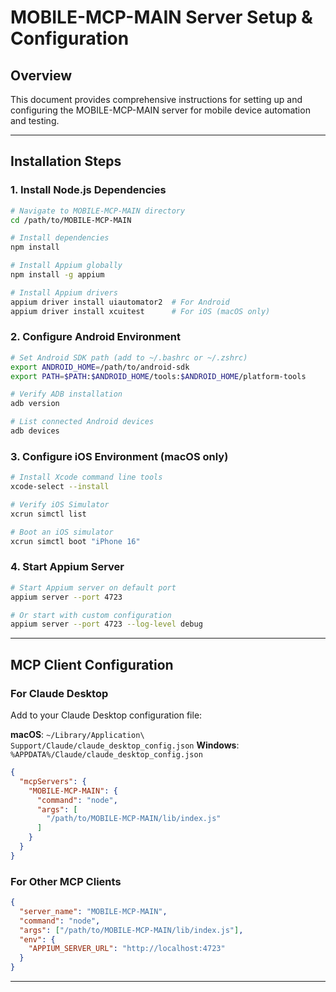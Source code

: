 # MOBILE-MCP-MAIN Server Setup & Configuration

## Overview
This document provides comprehensive instructions for setting up and configuring the MOBILE-MCP-MAIN server for mobile device automation and testing.

---


## Installation Steps

### 1. Install Node.js Dependencies
```bash
# Navigate to MOBILE-MCP-MAIN directory
cd /path/to/MOBILE-MCP-MAIN

# Install dependencies
npm install

# Install Appium globally
npm install -g appium

# Install Appium drivers
appium driver install uiautomator2  # For Android
appium driver install xcuitest      # For iOS (macOS only)
```

### 2. Configure Android Environment
```bash
# Set Android SDK path (add to ~/.bashrc or ~/.zshrc)
export ANDROID_HOME=/path/to/android-sdk
export PATH=$PATH:$ANDROID_HOME/tools:$ANDROID_HOME/platform-tools

# Verify ADB installation
adb version

# List connected Android devices
adb devices
```

### 3. Configure iOS Environment (macOS only)
```bash
# Install Xcode command line tools
xcode-select --install

# Verify iOS Simulator
xcrun simctl list

# Boot an iOS simulator
xcrun simctl boot "iPhone 16"
```

### 4. Start Appium Server
```bash
# Start Appium server on default port
appium server --port 4723

# Or start with custom configuration
appium server --port 4723 --log-level debug
```

---

## MCP Client Configuration

### For Claude Desktop
Add to your Claude Desktop configuration file:

**macOS**: `~/Library/Application\ Support/Claude/claude_desktop_config.json`
**Windows**: `%APPDATA%/Claude/claude_desktop_config.json`

```json
{
  "mcpServers": {
    "MOBILE-MCP-MAIN": {
      "command": "node",
      "args": [
        "/path/to/MOBILE-MCP-MAIN/lib/index.js"
      ]
    }
  }
}
```

### For Other MCP Clients
```json
{
  "server_name": "MOBILE-MCP-MAIN",
  "command": "node",
  "args": ["/path/to/MOBILE-MCP-MAIN/lib/index.js"],
  "env": {
    "APPIUM_SERVER_URL": "http://localhost:4723"
  }
}
```

---
